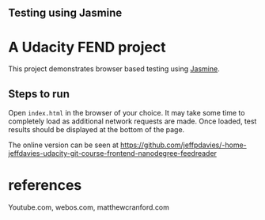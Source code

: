 ## Testing using Jasmine

# A Udacity FEND project

This project demonstrates browser based testing using [Jasmine](https://jasmine.github.io/).


## Steps to run

Open `index.html` in the browser of your choice.
It may take some time to completely load as additional network requests are made.
Once loaded, test results should be displayed at the bottom of the page.

The online version can be seen at https://github.com/jeffpdavies/-home-jeffdavies-udacity-git-course-frontend-nanodegree-feedreader

# references
Youtube.com, webos.com, matthewcranford.com

